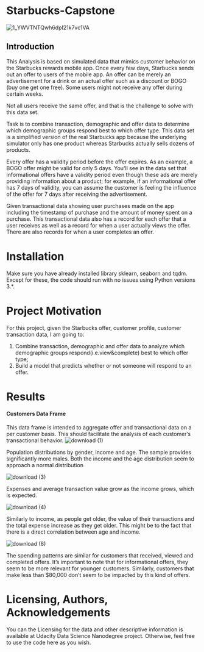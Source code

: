# Starbucks-Capstone
![1_YWVTNTQwh6dpI21k7vc1VA](https://user-images.githubusercontent.com/39211262/82521307-e8daf800-9b43-11ea-97f5-1e65affca8c0.png)

## Introduction
This Analysis is based on simulated data that mimics customer behavior on the Starbucks rewards mobile app. Once every few days, Starbucks sends out an offer to users of the mobile app. An offer can be merely an advertisement for a drink or an actual offer such as a discount or BOGO (buy one get one free). Some users might not receive any offer during certain weeks.

Not all users receive the same offer, and that is the challenge to solve with this data set.

Task is to combine transaction, demographic and offer data to determine which demographic groups respond best to which offer type. This data set is a simplified version of the real Starbucks app because the underlying simulator only has one product whereas Starbucks actually sells dozens of products.

Every offer has a validity period before the offer expires. As an example, a BOGO offer might be valid for only 5 days. You'll see in the data set that informational offers have a validity period even though these ads are merely providing information about a product; for example, if an informational offer has 7 days of validity, you can assume the customer is feeling the influence of the offer for 7 days after receiving the advertisement.

Given transactional data showing user purchases made on the app including the timestamp of purchase and the amount of money spent on a purchase. This transactional data also has a record for each offer that a user receives as well as a record for when a user actually views the offer. There are also records for when a user completes an offer.

# Installation
Make sure you have already installed library sklearn, seaborn and tqdm. Except for these, the code should run with no issues using Python versions 3.*.

# Project Motivation
For this project, given the Starbucks offer, customer profile, customer transaction data, I am going to:
1. Combine transaction, demographic and offer data to analyze which demographic groups respond(i.e.view&complete) best to which offer type;
2. Build a model that predicts whether or not someone will respond to an offer.


# Results
#### Customers Data Frame
This data frame is intended to aggregate offer and transactional data on a per customer basis. This should facilitate the analysis of each customer’s transactional behavior.
![download (1)](https://user-images.githubusercontent.com/39211262/82524901-b0d8b280-9b4d-11ea-9901-b959d8e7beb5.png)

Population distributions by gender, income and age. The sample provides significantly more males. Both the income and the age distribution seem to approach a normal distribution

![download (3)](https://user-images.githubusercontent.com/39211262/82524962-df568d80-9b4d-11ea-8b88-225b41962884.png)

Expenses and average transaction value grow as the income grows, which is expected.

![download (4)](https://user-images.githubusercontent.com/39211262/82524964-e1205100-9b4d-11ea-9496-3fb26dcdd105.png)

Similarly to income, as people get older, the value of their transactions and the total expense increase as they get older. This might be to the fact that there is a direct correlation between age and income.

![download (8)](https://user-images.githubusercontent.com/39211262/82525033-0ad97800-9b4e-11ea-96a4-efd78bbbe991.png)

The spending patterns are similar for customers that received, viewed and completed offers. It’s important to note that for informational offers, they seem to be more relevant for younger customers. Similarly, customers that make less than $80,000 don’t seem to be impacted by this kind of offers.

# Licensing, Authors, Acknowledgements
You can the Licensing for the data and other descriptive information is available at Udacity Data Science Nanodegree project. Otherwise, feel free to use the code here as you wish.
